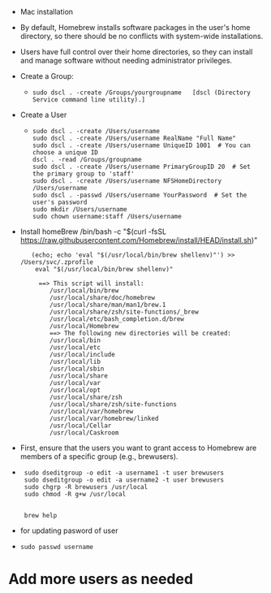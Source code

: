 - Mac installation

-  By default, Homebrew installs software packages in the user's home directory, so there should be no conflicts with system-wide installations.
-  Users have full control over their home directories, so they can install and manage software without needing administrator privileges.

- Create a Group:
  -     sudo dscl . -create /Groups/yourgroupname   [dscl (Directory Service command line utility).]
- Create a User
  -     sudo dscl . -create /Users/username
        sudo dscl . -create /Users/username RealName "Full Name"
        sudo dscl . -create /Users/username UniqueID 1001  # You can choose a unique ID
        dscl . -read /Groups/groupname
        sudo dscl . -create /Users/username PrimaryGroupID 20  # Set the primary group to 'staff'
        sudo dscl . -create /Users/username NFSHomeDirectory /Users/username
        sudo dscl . -passwd /Users/username YourPassword  # Set the user's password
        sudo mkdir /Users/username
        sudo chown username:staff /Users/username

- Install homeBrew
         /bin/bash -c "$(curl -fsSL https://raw.githubusercontent.com/Homebrew/install/HEAD/install.sh)"

         (echo; echo 'eval "$(/usr/local/bin/brew shellenv)"') >> /Users/svc/.zprofile
          eval "$(/usr/local/bin/brew shellenv)"

           ==> This script will install:
              /usr/local/bin/brew
              /usr/local/share/doc/homebrew
              /usr/local/share/man/man1/brew.1
              /usr/local/share/zsh/site-functions/_brew
              /usr/local/etc/bash_completion.d/brew
              /usr/local/Homebrew
              ==> The following new directories will be created:
              /usr/local/bin
              /usr/local/etc
              /usr/local/include
              /usr/local/lib
              /usr/local/sbin
              /usr/local/share
              /usr/local/var
              /usr/local/opt
              /usr/local/share/zsh
              /usr/local/share/zsh/site-functions
              /usr/local/var/homebrew
              /usr/local/var/homebrew/linked
              /usr/local/Cellar
              /usr/local/Caskroom
-  First, ensure that the users you want to grant access to Homebrew are members of a specific group (e.g., brewusers).
-      sudo dseditgroup -o edit -a username1 -t user brewusers
       sudo dseditgroup -o edit -a username2 -t user brewusers
       sudo chgrp -R brewusers /usr/local
       sudo chmod -R g+w /usr/local


       brew help
-   for updating pasword of user
-     sudo passwd username


# Add more users as needed


<!---
sameervchaudhari/sameervchaudhari is a ✨ special ✨ repository because its `README.md` (this file) appears on your GitHub profile.
You can click the Preview link to take a look at your changes.
--->
